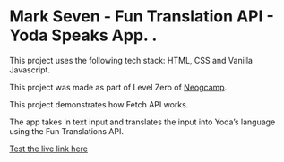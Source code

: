 # Mark Seven - Fun Translation API - Yoda Speaks App. . 

This project uses the following tech stack: HTML, CSS and Vanilla Javascript. 

This project was made as part of Level Zero of [Neogcamp](www.neog.camp).

This project demonstrates how Fetch API works. 

The app takes in text input and translates the input into Yoda’s  language using the Fun Translations API. 

[Test the live link here](https://spiffy-valkyrie-3733ef.netlify.app/)

